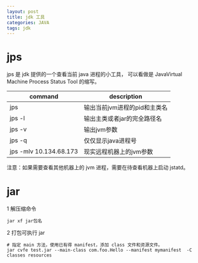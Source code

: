 ```yaml
---
layout: post
title: jdk 工具
categories: JAVA
tags: jdk
---
```

# jps

jps 是 jdk 提供的一个查看当前 java 进程的小工具， 可以看做是 JavaVirtual Machine Process Status Tool 的缩写。

| command | description |
|--|--|
| jps | 输出当前jvm进程的pid和主类名 |
| jps -l | 输出主类或者jar的完全路径名 |
| jps -v | 输出jvm参数 |
| jps -q | 仅仅显示java进程号 |
| jps -mlv 10.134.68.173 | 现实远程机器上的jvm参数 |

注意：如果需要查看其他机器上的 jvm 进程，需要在待查看机器上启动 jstatd。

# jar

1 解压缩命令

```shell
jar xf jar包名
```

2 打包可执行 jar

```shell
# 指定 main 方法，使用已有得 manifest，添加 class 文件和资源文件。
jar cvfe test.jar --main-class com.foo.Hello --manifest mymanifest  -C classes resources
```

